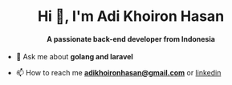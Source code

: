 <h1 align="center">Hi 👋, I'm Adi Khoiron Hasan</h1>
<h4 align="center">A passionate back-end developer from Indonesia</h4>

- 💬 Ask me about **golang and laravel**

- 📫 How to reach me **adikhoironhasan@gmail.com** or <a href="https://linkedin.com/in/adi-khoiron-hasan">linkedin</a>
